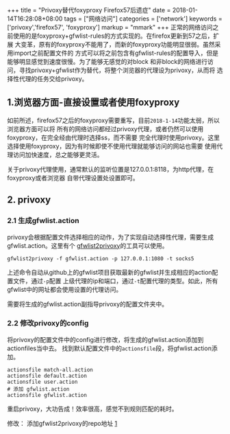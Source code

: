 +++
title = "Privoxy替代foxyproxy Firefox57后遗症"
date = 2018-01-14T16:28:08+08:00
tags = ["网络访问"]
categories = ['network']
keywords = ['privoxy','firefox57', 'foxyproxy']
markup = "mmark"
+++
正常的网络访问之前使用的是foxyproxy+gfwlist-rules的方式实现的。在firefox更新到57之后，扩展
大变革，原有的foxyproxy不能用了，而新的foxyproxy功能明显很弱。虽然采用import之前配置文件的
方式可以将之前包含有gfwlist-rules的配置导入，但是能够明显感觉到速度很慢。为了能够无感觉的对block
和非block的网络进行访问，寻找privoxy+gfwlist作为替代，将整个浏览器的代理设为privoxy，从而将
选择性代理的任务交给privoxy。
<!--more-->
## 1.浏览器方面-直接设置或者使用foxyproxy
如前所述，firefox57之后的foxyproxy需要重写，目前`2018-1-14`功能太弱，所以浏览器方面可以将
所有的网络访问都经过privoxy代理，或者仍然可以使用foxyproxy，在完全经由代理时选择ss，而不需要
完全代理时使用privoxy。这里选择使用foxyproxy，因为有时候即使不使用代理就能够访问的网站也需要
使用代理访问加快速度，总之能够更灵活。

关于privoxy代理使用，通常默认的监听位置是127.0.0.1:8118，为http代理，在foxyproxy或者浏览器
自带代理设置处设置即可。

## 2. privoxy
### 2.1 生成gfwlist.action
privoxy会根据配置文件选择相应的动作，为了实现自动选择性代理，需要生成gfwlist.action。这里有个
[gfwlist2privoxy](1)的工具可以使用。

    gfwlist2privoxy -f gfwlist.action -p 127.0.0.1:1080 -t socks5

上述命令自动从github上的gfwlist项目获取最新的gfwlist并生成相应的action配置文件，通过`-p`配置
上级代理的ip和端口，通过`-t`配置代理的类型。如此，所有gfwlist中的网址都会使用设置的代理访问。

需要将生成的gfwlist.action副指导privoxy的配置文件夹中。

### 2.2 修改privoxy的config
将privoxy的配置文件中的config进行修改，将生成的gfwlist.action添加到actionfiles当中去。
找到默认配置文件中的`actionsfile`段，将gfwlist.action添加。

    actionsfile match-all.action
    actionsfile default.action
    actionsfile user.action
    # 添加 gfwlist.action
    actionsfile gfwlist.action

重启privoxy，大功告成！效率很高，感觉不到规则匹配的耗时。

修改：
  添加gfwlist2privoxy的repo地址
[1](https://github.com/snachx/gfwlist2privoxy)
